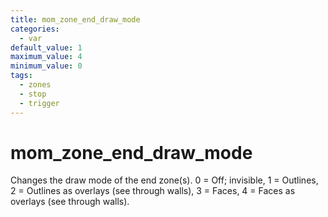 ```yaml
---
title: mom_zone_end_draw_mode
categories:
  - var
default_value: 1
maximum_value: 4
minimum_value: 0
tags:
  - zones
  - stop
  - trigger
---
```


# mom_zone_end_draw_mode

Changes the draw mode of the end zone(s).
0 = Off; invisible, 1 = Outlines, 2 = Outlines as overlays (see through walls), 3 = Faces, 4 = Faces as overlays (see through walls).
